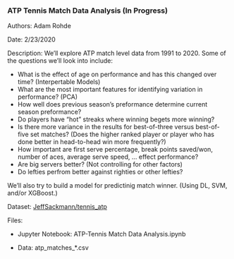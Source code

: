 ### ATP Tennis Match Data Analysis (In Progress)

Authors: Adam Rohde

Date: 2/23/2020

Description: We’ll explore ATP match level data from 1991 to 2020. Some of the questions we’ll look into include: 

* What is the effect of age on performance and has this changed over time? (Interpertable Models) 
* What are the most important features for identifying variation in performance? (PCA) 
* How well does previous season’s preformance determine current season preformance? 
* Do players have “hot” streaks where winning begets more winning? 
* Is there more variance in the results for best-of-three versus best-of-five set matches? (Does the higher ranked player or player who has done better in head-to-head win more frequently?) 
* How important are first serve percentage, break points saved/won, number of aces, average serve speed, … effect performance? 
* Are big servers better? (Not controlling for other factors) 
* Do lefties perfrom better against righties or other lefties? 

We’ll also try to build a model for predictinig match winner. (Using DL, SVM, and/or XGBoost.)

Dataset: [JeffSackmann/tennis_atp](https://github.com/JeffSackmann/tennis_atp)

Files:

* Jupyter Notebook: ATP-Tennis Match Data Analysis.ipynb

* Data: atp_matches_*.csv
